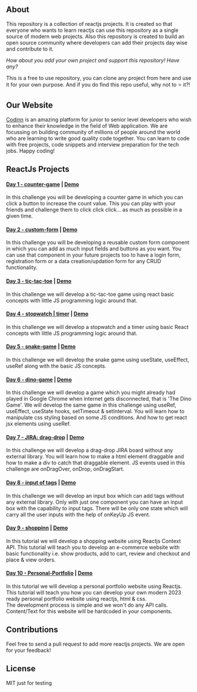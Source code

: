 ## About

This repository is a collection of reactjs projects. It is created so that everyone who wants to learn reactjs can use this repository as a single source of modern web projects. Also this repository is created to build an open source community where developers can add their projects day wise and contribute to it.

_How about you add your own project and support this repository! Have any?_

This is a free to use repository, you can clone any project from here and use it for your own purpose.
And if you do find this repo useful, why not to :star: it?!

## Our Website

[Codinn](https://www.codinn.dev/) is an amazing platform for junior to senior level developers who wish to enhance their knowledge in the field of Web application. We are focussing on building community of millions of people around the world who are learning to write good quality code together. You can learn to code with free projects, code snippets and interview preparation for the tech jobs. Happy coding!

## ReactJs Projects

#### [Day 1 - counter-game](https://github.com/Vasu7389/react-project-ideas/tree/master/day001) | [Demo](https://www.codinn.dev/projects/increment-decrement-counter-in-react-hooks)

In this challenge you will be developing a counter game in which you can click a button to increase the count value.
This you can play with your friends and challenge them to click click click... as much as possible in a given time.

#### [Day 2 - custom-form](https://github.com/Vasu7389/react-project-ideas/tree/master/day002) | [Demo](https://www.codinn.dev/projects/form-submit-in-react-functional-component)

In this challenge you will be developing a reusable custom form component in which you can add as much input fields and buttons as you want. You can use that component in your future projects too to have a login form, registration form or a data creation/updation form for any CRUD functionality.

#### [Day 3 - tic-tac-toe](https://github.com/Vasu7389/react-project-ideas/tree/master/day003) | [Demo](https://www.codinn.dev/projects/how-do-you-make-a-tic-tac-toe-in-react-JS)

In this challenge we will develop a tic-tac-toe game using react basic concepts with little JS programming logic around that.

#### [Day 4 - stopwatch | timer](https://github.com/Vasu7389/react-project-ideas/tree/master/day004) | [Demo](https://www.codinn.dev/projects/react-countdown-timer-days-hours-minutes-seconds)

In this challenge we will develop a stopwatch and a timer using basic React concepts with little JS programming logic around that.

#### [Day 5 - snake-game](https://github.com/Vasu7389/react-project-ideas/tree/master/day005) | [Demo](https://www.codinn.dev/projects/snake-game-react-hooks)

In this challenge we will develop the snake game using useState, useEffect, useRef along with the basic JS concepts.

#### [Day 6 - dino-game](https://github.com/Vasu7389/react-project-ideas/tree/master/day006) | [Demo](https://www.codinn.dev/projects/react-dinosaur-game)

In this challenge we will develop a game which you might already had played in Google Chrome when internet gets disconnected, that is 'The Dino Game'. We will develop the same game in this challenge using useRef, useEffect, useState hooks, setTimeout & setInterval.
You will learn how to manipulate css styling based on some JS conditions. And how to get react jsx elements using useRef.

#### [Day 7 - JIRA: drag-drop](https://github.com/Vasu7389/react-project-ideas/tree/master/day007) | [Demo](https://www.codinn.dev/projects/react-drag-and-drop-without-library)

In this challenge we will develop a drag-drop JIRA board without any external library.
You will learn how to make a html element draggable and how to make a div to catch that draggable element.
JS events used in this challenge are onDragOver, onDrop, onDragStart.

#### [Day 8 - input of tags](https://github.com/Vasu7389/react-project-ideas/tree/master/day008) | [Demo](https://www.codinn.dev/projects/react-tag-input-component)

In this challenge we will develop an input box which can add tags without any external library.
Only with just one component you can have an input box with the capability to input tags.
There will be only one state which will carry all the user inputs with the help of onKeyUp JS event.

#### [Day 9 - shoppinn](https://github.com/Vasu7389/react-project-ideas/tree/master/day009) | [Demo](https://www.codinn.dev/projects/reactjs-ecommerce-open-source-project-with-github-code)

In this tutorial we will develop a shopping website using Reactjs Context API. This tutorial will teach you to develop an e-commerce website with basic functionality i.e. show products, add to cart, review and checkout and place & view orders.

#### [Day 10 - Personal-Portfolio](https://github.com/Vasu7389/react-project-ideas/tree/master/day010) | [Demo](https://www.codinn.dev/projects/build-a-responsive-portfolio-project-in-react-from-scratch)

In this tutorial we will develop a personal portfolio website using Reactjs. This tutorial will teach you how you can develop your own modern 2023 ready personal portfolio website using reactjs, html & css.  
The development process is simple and we won't do any API calls. Content/Text for this website will be hardcoded in your components.

## Contributions

Feel free to send a pull request to add more reactjs projects.
We are open for your feedback!

## License

MIT
just for testing